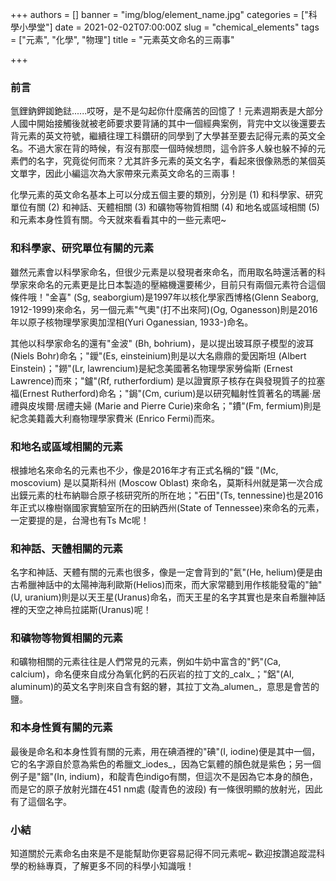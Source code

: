 +++
authors = []
banner = "img/blog/element_name.jpg"
categories = ["科學小學堂"]
date = 2021-02-02T07:00:00Z
slug = "chemical_elements"
tags = ["元素", "化學", "物理"]
title = "元素英文命名的三兩事"

+++
### 前言

氫鋰鈉鉀銣銫鍅......哎呀，是不是勾起你什麼痛苦的回憶了！元素週期表是大部分人國中開始接觸後就被老師要求要背誦的其中一個經典案例，背完中文以後還要去背元素的英文符號，繼續往理工科鑽研的同學到了大學甚至要去記得元素的英文全名。不過大家在背的時候，有沒有那麼一個時候想問，這令許多人躲也躲不掉的元素們的名字，究竟從何而來？尤其許多元素的英文名字，看起來很像熟悉的某個英文單字，因此小編這次為大家帶來元素英文命名的三兩事！

化學元素的英文命名基本上可以分成五個主要的類別，分別是 (1) 和科學家、研究單位有關 (2) 和神話、天體相關 (3) 和礦物等物質相關 (4) 和地名或區域相關 (5) 和元素本身性質有關。今天就來看看其中的一些元素吧\~

### 和科學家、研究單位有關的元素

雖然元素會以科學家命名，但很少元素是以發現者來命名，而用取名時還活著的科學家來命名的元素更是比日本製造的壓縮機還要稀少，目前只有兩個元素符合這個條件哦！"金喜" (Sg, seaborgium)是1997年以核化學家西博格(Glenn Seaborg, 1912-1999)來命名，另一個元素"气奧"(打不出來阿)(Og, Oganesson)則是2016年以原子核物理學家奧加涅相(Yuri Oganessian, 1933-)命名。

其他以科學家命名的還有"金波" (Bh, bohrium)，是以提出玻耳原子模型的波耳(Niels Bohr)命名；"鑀"(Es, einsteinium)則是以大名鼎鼎的愛因斯坦 (Albert Einstein)；"鐒"(Lr, lawrencium)是紀念美國著名物理學家勞倫斯 (Ernest Lawrence)而來；"鑪"(Rf, rutherfordium) 是以證實原子核存在與發現質子的拉塞福(Ernest Rutherford)命名；"鋦"(Cm, curium)是以研究輻射性質著名的瑪麗·居禮與皮埃爾·居禮夫婦 (Marie and Pierre Curie)來命名；"鐨"(Fm, fermium)則是紀念美籍義大利裔物理學家費米 (Enrico Fermi)而來。

### 和地名或區域相關的元素

根據地名來命名的元素也不少，像是2016年才有正式名稱的"鏌 "(Mc, moscovium) 是以莫斯科州 (Moscow Oblast) 來命名，莫斯科州就是第一次合成出鏌元素的杜布納聯合原子核研究所的所在地；"石田"(Ts, tennessine)也是2016年正式以橡樹嶺國家實驗室所在的田納西州(State of Tennessee)來命名的元素，一定要提的是，台灣也有Ts Mc呢！

### 和神話、天體相關的元素

名字和神話、天體有關的元素也很多，像是一定會背到的"氦"(He, helium)便是由古希臘神話中的太陽神海利歐斯(Helios)而來，而大家常聽到用作核能發電的"鈾"(U, uranium)則是以天王星(Uranus)命名，而天王星的名字其實也是來自希臘神話裡的天空之神烏拉諾斯(Uranus)呢！

### 和礦物等物質相關的元素

和礦物相關的元素往往是人們常見的元素，例如牛奶中富含的"鈣"(Ca, calcium)，命名便來自成分為氧化鈣的石灰岩的拉丁文的_calx_；"鋁"(Al, aluminum)的英文名字則來自含有鋁的礬，其拉丁文為_alumen_，意思是會苦的鹽。

### 和本身性質有關的元素

最後是命名和本身性質有關的元素，用在碘酒裡的"碘"(I, iodine)便是其中一個，它的名字源自於意為紫色的希臘文_iodes_，因為它氣體的顏色就是紫色；另一個例子是"銦"(In, indium)，和靛青色indigo有關，但這次不是因為它本身的顏色，而是它的原子放射光譜在451 nm處 (靛青色的波段) 有一條很明顯的放射光，因此有了這個名字。

### 小結

知道關於元素命名由來是不是能幫助你更容易記得不同元素呢\~ 歡迎按讚追蹤混科學的粉絲專頁，了解更多不同的科學小知識哦！